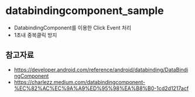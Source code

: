 # databindingcomponent_sample
* DatabindingComponent를 이용한 Click Event 처리
* 1초내 중복클릭 방지

## 참고자료
* https://developer.android.com/reference/android/databinding/DataBindingComponent
* https://charlezz.medium.com/databindingcomponent-%EC%82%AC%EC%9A%A9%ED%95%98%EA%B8%B0-1cd2d1217acf
